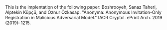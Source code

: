This is the implentation of the following paper:
Boshrooyeh, Sanaz Taheri, Alptekin Küpçü, and Öznur Özkasap. "Anonyma: Anonymous Invitation-Only Registration in Malicious Adversarial Model." IACR Cryptol. ePrint Arch. 2019 (2019): 1215.

